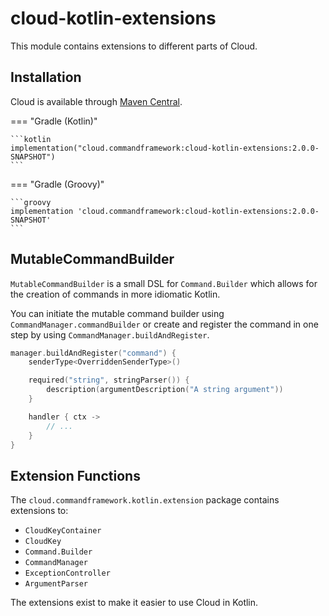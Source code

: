 # cloud-kotlin-extensions

This module contains extensions to different parts of Cloud.

## Installation

Cloud is available through [Maven Central](https://central.sonatype.com/artifact/cloud.commandframework/cloud-kotlin-extensions).

<!-- prettier-ignore -->
=== "Gradle (Kotlin)"

    ```kotlin
    implementation("cloud.commandframework:cloud-kotlin-extensions:2.0.0-SNAPSHOT")
    ```

=== "Gradle (Groovy)"

    ```groovy
    implementation 'cloud.commandframework:cloud-kotlin-extensions:2.0.0-SNAPSHOT'
    ```

## MutableCommandBuilder

`MutableCommandBuilder` is a small DSL for `Command.Builder` which allows for the creation of commands
in more idiomatic Kotlin.

You can initiate the mutable command builder using `CommandManager.commandBuilder` or
create and register the command in one step by using `CommandManager.buildAndRegister`.

```kotlin title="Example MutableCommandBuilder usage"
manager.buildAndRegister("command") {
    senderType<OverriddenSenderType>()

    required("string", stringParser()) {
        description(argumentDescription("A string argument"))
    }

    handler { ctx ->
        // ...
    }
}
```

## Extension Functions

The `cloud.commandframework.kotlin.extension` package contains extensions to:

- `CloudKeyContainer`
- `CloudKey`
- `Command.Builder`
- `CommandManager`
- `ExceptionController`
- `ArgumentParser`

The extensions exist to make it easier to use Cloud in Kotlin.
